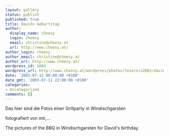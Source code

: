 ```yaml
---
layout: gallery
status: publish
published: true
title: Davids Geburtstag
author:
  display_name: cheesy
  login: cheesy
  email: christine@cheesy.at
  url: http://www.cheesy.at/
author_login: cheesy
author_email: christine@cheesy.at
author_url: http://www.cheesy.at/
wordpress_id: 1684
wordpress_url: http://www.cheesy.at/wordpress/photos/feiern/x2003/davids-geburtstag/
date: '2003-07-12 00:00:00 +0100'
date_gmt: '2003-07-11 22:00:00 +0100'
categories:
- Uncategorized
comments: []
---
```

<!--:de-->Das hier sind die Fotos einer Grillparty in Windischgarsten
fotografiert von mir,...
<!--:--><!--:en-->The pictures of the BBQ in Windischgarsten for David's birthday.
<!--:-->
